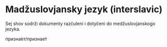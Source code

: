 # Madžuslovjansky jezyk (interslavic)

Sej shov sodrži dokumenty razčuleni i dotyčeni do medžuslovjanskogo jezyka.


призна́ет/признае́т
